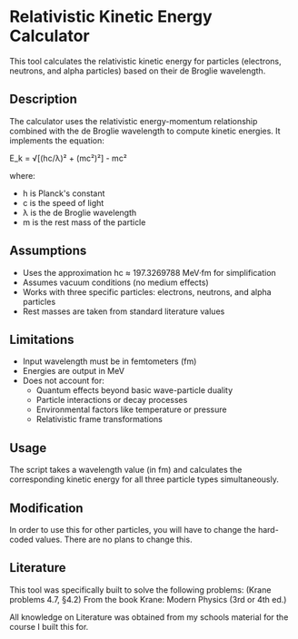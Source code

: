 # Relativistic Kinetic Energy Calculator

This tool calculates the relativistic kinetic energy for particles (electrons, neutrons, and alpha particles) based on their de Broglie wavelength.

## Description

The calculator uses the relativistic energy-momentum relationship combined with the de Broglie wavelength to compute kinetic energies. It implements the equation:

E_k = √[(hc/λ)² + (mc²)²] - mc²

where:
- h is Planck's constant
- c is the speed of light
- λ is the de Broglie wavelength
- m is the rest mass of the particle

## Assumptions

- Uses the approximation hc ≈ 197.3269788 MeV·fm for simplification
- Assumes vacuum conditions (no medium effects)
- Works with three specific particles: electrons, neutrons, and alpha particles
- Rest masses are taken from standard literature values

## Limitations

- Input wavelength must be in femtometers (fm)
- Energies are output in MeV
- Does not account for:
  - Quantum effects beyond basic wave-particle duality
  - Particle interactions or decay processes
  - Environmental factors like temperature or pressure
  - Relativistic frame transformations

## Usage

The script takes a wavelength value (in fm) and calculates the corresponding kinetic energy for all three particle types simultaneously.

## Modification

In order to use this for other particles, you will have to change the hard-coded values. There are no plans to change this.

## Literature
This tool was specifically built to solve the following problems:
(Krane problems 4.7, §4.2)
From the book Krane: Modern Physics (3rd or 4th ed.)

All knowledge on Literature was obtained from my schools material for the course I built this for.